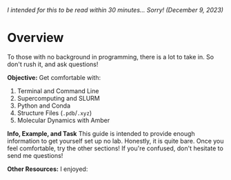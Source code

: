 *I intended for this to be read within 30 minutes... Sorry! (December 9, 2023)*

# Overview

To those with no background in programming, there is a lot to take in. So don't rush it, and ask questions!

**Objective:** Get comfortable with:

  1. Terminal and Command Line
  2. Supercomputing and SLURM
  3. Python and Conda
  4. Structure Files (`.pdb`/`.xyz`)
  5. Molecular Dynamics with Amber


**Info, Example, and Task** This guide is intended to provide enough information to get yourself set up no lab. Honestly, it is quite bare. Once you feel comfortable, try the other sections! If you're confused, don't hesitate to send me questions! 

**Other Resources:** I enjoyed:



